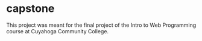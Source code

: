 # capstone
This project was meant for the final project of the Intro to Web Programming course at Cuyahoga Community College.
